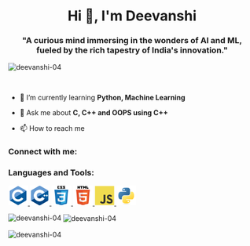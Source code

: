 <h1 align="center">Hi 👋, I'm Deevanshi</h1>
<h3 align="center">"A curious mind immersing in the wonders of AI and ML, <br>
  fueled by the rich tapestry of India's innovation."</h3>

<p align="left"> <img src="https://komarev.com/ghpvc/?username=deevanshi-04&label=Profile%20views&color=0e75b6&style=flat" alt="deevanshi-04" /> </p>

<p align="left"> <a href="https://twitter.com/" target="blank"><img src="https://img.shields.io/twitter/follow/?logo=twitter&style=for-the-badge" alt="" /></a> </p>

- 🌱 I’m currently learning **Python, Machine Learning**

- 💬 Ask me about **C, C++ and OOPS using C++**

- 📫 How to reach me

<h3 align="left">Connect with me:</h3>
<p align="left">
  
</p>

<h3 align="left">Languages and Tools:</h3>
<p align="left"> <a href="https://www.cprogramming.com/" target="_blank" rel="noreferrer"> <img src="https://raw.githubusercontent.com/devicons/devicon/master/icons/c/c-original.svg" alt="c" width="40" height="40"/> </a> <a href="https://www.w3schools.com/cpp/" target="_blank" rel="noreferrer"> <img src="https://raw.githubusercontent.com/devicons/devicon/master/icons/cplusplus/cplusplus-original.svg" alt="cplusplus" width="40" height="40"/> </a> <a href="https://www.w3schools.com/css/" target="_blank" rel="noreferrer"> <img src="https://raw.githubusercontent.com/devicons/devicon/master/icons/css3/css3-original-wordmark.svg" alt="css3" width="40" height="40"/> </a> <a href="https://www.w3.org/html/" target="_blank" rel="noreferrer"> <img src="https://raw.githubusercontent.com/devicons/devicon/master/icons/html5/html5-original-wordmark.svg" alt="html5" width="40" height="40"/> </a> <a href="https://developer.mozilla.org/en-US/docs/Web/JavaScript" target="_blank" rel="noreferrer"> <img src="https://raw.githubusercontent.com/devicons/devicon/master/icons/javascript/javascript-original.svg" alt="javascript" width="40" height="40"/> </a> <a href="https://www.python.org" target="_blank" rel="noreferrer"> <img src="https://raw.githubusercontent.com/devicons/devicon/master/icons/python/python-original.svg" alt="python" width="40" height="40"/> </a> </p>

<p><img align="left" src="https://github-readme-stats.vercel.app/api/top-langs?username=deevanshi-04&show_icons=true&locale=en&layout=compact" alt="deevanshi-04" /></p>

<p>&nbsp;<img align="center" src="https://github-readme-stats.vercel.app/api?username=deevanshi-04&show_icons=true&locale=en" alt="deevanshi-04" /></p>

<p><img align="center" src="https://github-readme-streak-stats.herokuapp.com/?user=deevanshi-04&" alt="deevanshi-04" /></p>
